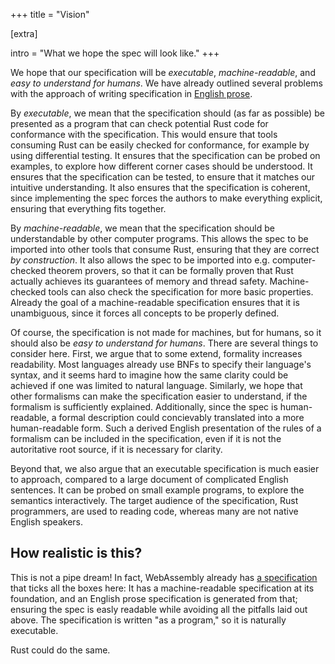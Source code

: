 +++
title = "Vision"

[extra]

intro = "What we hope the spec will look like."
+++

We hope that our specification will be _executable_, _machine-readable_, and _easy to understand for humans_.
We have already outlined several problems with the approach of writing specification in [English prose](/topics/englishprose).

By _executable_, we mean that the specification should (as far as possible) be presented as a program that can check potential Rust code for conformance with the specification.
This would ensure that tools consuming Rust can be easily checked for conformance, for example by using differential testing.
It ensures that the specification can be probed on examples, to explore how different corner cases should be understood.
It ensures that the specification can be tested, to ensure that it matches our intuitive understanding.
It also ensures that the specification is coherent, since implementing the spec forces the authors to make everything explicit, ensuring that everything fits together.

By _machine-readable_, we mean that the specification should be understandable by other computer programs.
This allows the spec to be imported into other tools that consume Rust, ensuring that they are correct _by construction_.
It also allows the spec to be imported into e.g. computer-checked theorem provers, so that it can be formally proven that Rust actually achieves its guarantees of memory and thread safety.
Machine-checked tools can also check the specification for more basic properties.
Already the goal of a machine-readable specification ensures that it is unambiguous, since it forces all concepts to be properly defined.

Of course, the specification is not made for machines, but for humans, so it should also be _easy to understand for humans_.
There are several things to consider here.
First, we argue that to some extend, formality increases readability.
Most languages already use BNFs to specify their language's syntax, and it seems hard to imagine how the same clarity could be achieved if one was limited to natural language.
Similarly, we hope that other formalisms can make the specification easier to understand, if the formalism is sufficiently explained.
Additionally, since the spec is human-readable, a formal description could concievably translated into a more human-readable form.
Such a derived English presentation of the rules of a formalism can be included in the specification, even if it is not the autoritative root source, if it is necessary for clarity.

Beyond that, we also argue that an executable specification is much easier to approach, compared to a large document of complicated English sentences.
It can be probed on small example programs, to explore the semantics interactively.
The target audience of the specification, Rust programmers, are used to reading code, whereas many are not native English speakers.

## How realistic is this?

This is not a pipe dream!
In fact, WebAssembly already has [a specification](https://dl.acm.org/doi/10.1145/3656440) that ticks all the boxes here:
It has a machine-readable specification at its foundation, and an English prose specification is generated from that; ensuring the spec is easly readable while avoiding all the pitfalls laid out above.
The specification is written "as a program," so it is naturally executable.

Rust could do the same.
